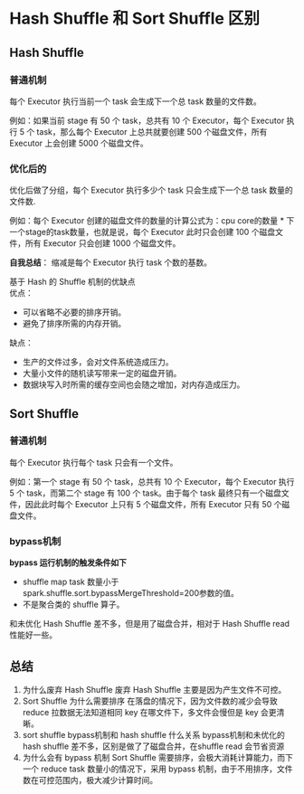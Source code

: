 # Hash Shuffle 和 Sort Shuffle 区别

## Hash Shuffle 
### 普通机制
每个 Executor 执行当前一个 task 会生成下一个总 task 数量的文件数。

例如：如果当前 stage 有 50 个 task，总共有 10 个 Executor，每个 Executor 执行 5 个 task，那么每个 Executor 上总共就要创建 500 个磁盘文件，所有 Executor 上会创建 5000 个磁盘文件。

### 优化后的
优化后做了分组，每个 Executor 执行多少个 task 只会生成下一个总 task 数量的文件数.

例如：每个 Executor 创建的磁盘文件的数量的计算公式为：cpu core的数量 * 下一个stage的task数量，也就是说，每个 Executor 此时只会创建 100 个磁盘文件，所有 Executor 只会创建 1000 个磁盘文件。

**自我总结**：
缩减是每个 Executor 执行 task 个数的基数。

基于 Hash 的 Shuffle 机制的优缺点   
优点：  
- 可以省略不必要的排序开销。
- 避免了排序所需的内存开销。

缺点：  
- 生产的文件过多，会对文件系统造成压力。
- 大量小文件的随机读写带来一定的磁盘开销。
- 数据块写入时所需的缓存空间也会随之增加，对内存造成压力。

## Sort Shuffle

### 普通机制
每个 Executor 执行每个 task 只会有一个文件。

例如：第一个 stage 有 50 个 task，总共有 10 个 Executor，每个 Executor 执行 5 个 task，而第二个 stage 有 100 个 task。由于每个 task 最终只有一个磁盘文件，因此此时每个 Executor 上只有 5 个磁盘文件，所有 Executor 只有 50 个磁盘文件。

### bypass机制

**bypass 运行机制的触发条件如下**    
- shuffle map task 数量小于spark.shuffle.sort.bypassMergeThreshold=200参数的值。
- 不是聚合类的 shuffle 算子。

和未优化 Hash Shuffle 差不多，但是用了磁盘合并，相对于 Hash Shuffle read 性能好一些。

## 总结
1. 为什么废弃 Hash Shuffle
废弃 Hash Shuffle 主要是因为产生文件不可控。
2. Sort Shuffle 为什么需要排序
在落盘的情况下，因为文件数的减少会导致 reduce 拉数据无法知道相同 key 在哪文件下，多文件会慢但是 key 会更清晰。
3. sort shuffle bypass机制和 hash shuffle  什么关系
bypass机制和未优化的 hash shuffle 差不多，区别是做了了磁盘合并，在shuffle read 会节省资源
4. 为什么会有 bypass 机制
Sort Shuffle 需要排序，会极大消耗计算能力，而下一个 reduce task 数量小的情况下，采用 bypass 机制，由于不用排序，文件数在可控范围内，极大减少计算时间。

